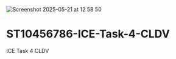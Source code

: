![Screenshot 2025-05-21 at 12 58 50](https://github.com/user-attachments/assets/340baeef-4053-4f70-81fa-f2572e83b2ee)
# ST10456786-ICE-Task-4-CLDV
ICE Task 4 CLDV
